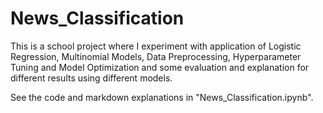 # News_Classification

This is a school project where I experiment with application of Logistic Regression, Multinomial Models, Data Preprocessing, Hyperparameter Tuning and Model Optimization and some evaluation and explanation for different results using different models.

See the code and markdown explanations in "News_Classification.ipynb".
